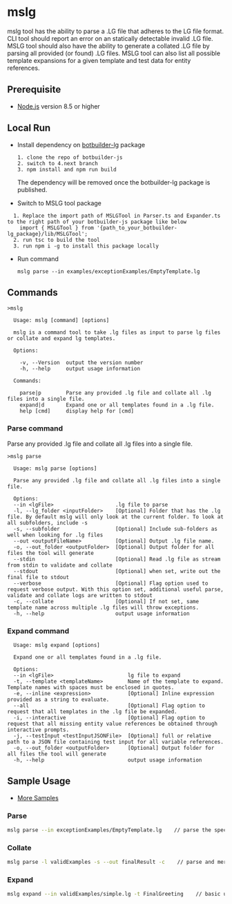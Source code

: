 # mslg
mslg tool has the ability to parse a .LG file that adheres to the LG file format. CLI tool should report an error on an statically detectable invalid .LG file. MSLG tool should also have the ability to generate a collated .LG file by parsing all provided (or found) .LG files. MSLG tool can also list all possible template expansions for a given template and test data for entity references.

## Prerequisite

- [Node.js](https://nodejs.org/) version 8.5 or higher

## Local Run
- Install dependency on [botbuilder-lg](https://github.com/Microsoft/botbuilder-js/tree/4.next/libraries/botbuilder-lg/src) package
  ```
  1. clone the repo of botbuilder-js
  2. switch to 4.next branch
  3. npm install and npm run build
  ``` 
  The dependency will be removed once the botbuilder-lg package is published.

- Switch to MSLG tool package
```
  1. Replace the import path of MSLGTool in Parser.ts and Expander.ts to the right path of your botbuilder-js package like below
    import { MSLGTool } from '{path_to_your_botbuilder-lg_package}/lib/MSLGTool';
  2. run tsc to build the tool
  3. run npm i -g to install this package locally
```
- Run command
  ```
  mslg parse --in examples/exceptionExamples/EmptyTemplate.lg
  ```

## Commands
```
>mslg

  Usage: mslg [command] [options]

  mslg is a command tool to take .lg files as input to parse lg files or collate and expand lg templates.

  Options:

    -v, --Version  output the version number
    -h, --help     output usage information

  Commands:

    parse|p        Parse any provided .lg file and collate all .lg files into a single file.
    expand|d       Expand one or all templates found in a .lg file.
    help [cmd]     display help for [cmd]
```

### Parse command

Parse any provided .lg file and collate all .lg files into a single file.
```
>mslg parse

  Usage: mslg parse [options]

  Parse any provided .lg file and collate all .lg files into a single file.

  Options:
  --in <lgFile>                    .lg file to parse
  -l, --lg_folder <inputFolder>    [Optional] Folder that has the .lg file. By default mslg will only look at the current folder. To look at all subfolders, include -s
  -s, --subfolder                  [Optional] Include sub-folders as well when looking for .lg files
  --out <outputFileName>           [Optional] Output .lg file name.
  -o, --out_folder <outputFolder>  [Optional] Output folder for all files the tool will generate
  --stdin                          [Optional] Read .lg file as stream from stdin to validate and collate
  --stdout                         [Optional] when set, write out the final file to stdout
  --verbose                        [Optional] Flag option used to request verbose output. With this option set, additional useful parse, validate and collate logs are written to stdout
  -c, --collate                    [Optional] If not set, same template name across multiple .lg files will throw exceptions.
  -h, --help                       output usage information
  ```

  ### Expand command
```
  Usage: mslg expand [options]

  Expand one or all templates found in a .lg file.

  Options:
  --in <lgFile>                        lg file to expand
  -t, --template <templateName>        Name of the template to expand. Template names with spaces must be enclosed in quotes.
  -e, --inline <expression>            [Optional] Inline expression provided as a string to evaluate.
  --all                                [Optional] Flag option to request that all templates in the .lg file be expanded.
  -i, --interactive                    [Optional] Flag option to request that all missing entity value references be obtained through interactive prompts.
  -j, --testInput <testInputJSONFile>  [Optional] full or relative path to a JSON file containing test input for all variable references.
  -o, --out_folder <outputFolder>      [Optional] Output folder for all files the tool will generate
  -h, --help                           output usage information
```

## Sample Usage
- [More Samples](examples/samples.md)

 ### Parse
```bash
mslg parse --in exceptionExamples/EmptyTemplate.lg    // parse the specific lg file.
```

 ### Collate
```bash
mslg parse -l validExamples -s --out finalResult -c    // parse and merge all templates under folder validExamples into single finalResult file.
```

 ### Expand
```bash
mslg expand --in validExamples/simple.lg -t FinalGreeting    // basic usage of expand command.
```

